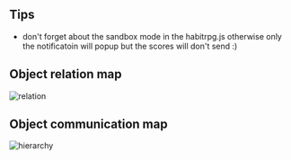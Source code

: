 ## Tips
- don't forget about the sandbox mode in the habitrpg.js otherwise only the notificatoin will popup but the scores will don't send :)

## Object relation map
![relation](http://nevisite.com/stuff/github/habitrpg/hierarchy.gif)

## Object communication map
![hierarchy](http://nevisite.com/stuff/github/habitrpg/communication.gif)